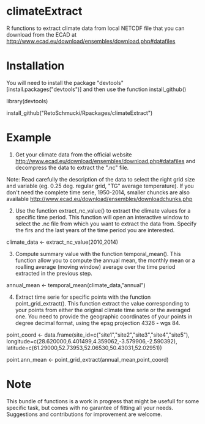 # climateExtract

R functions to extract climate data from local NETCDF file that you can download from the
ECAD at http://www.ecad.eu/download/ensembles/download.php#datafiles

# Installation
You will need to install the package "devtools" [install.packages("devtools")] and then use the function install_github()

library(devtools)

install_github("RetoSchmucki/Rpackages/climateExtract")

# Example

1. Get your climate data from the official website http://www.ecad.eu/download/ensembles/download.php#datafiles and
decompress the data to extract the ".nc" file.

Note: Read carefully the description of the data to select the right grid size and variable (eg. 0.25 deg. regular grid, "TG" average temperature). If you don't need the complete time serie, 1950-2014, smaller chuncks are also available http://www.ecad.eu/download/ensembles/downloadchunks.php

2. Use the function extract_nc_value() to extract the climate values for a specific time period. This function will open an interactive window to select the .nc file from which you want to extract the data from. Specify the firs and the last years of the time period you are interested. 

climate_data <- extract_nc_value(2010,2014)

3. Compute summary value with the function temporal_mean(). This function allow you to compute the annual mean, the monthly mean or a roalling average (moving window) average over the time period extracted in the previous step.

annual_mean <- temporal_mean(climate_data,"annual")

4. Extract time serie for specific points with the function point_grid_extract(). This function extract the value corresponding to your points from either the original climate time serie or the averaged one. You need to provide the geographic coordinates of your points in degree decimal format, using the epsg projection 4326 - wgs 84.

point_coord <- data.frame(site_id=c("site1","site2","site3","site4","site5"), longitude=c(28.620000,6.401499,4.359062,-3.579906,-2.590392), latitude=c(61.29000,52.73953,52.06530,50.43031,52.02951)) 
               
point.ann_mean <- point_grid_extract(annual_mean,point_coord)

# Note

This bundle of functions is a work in progress that might be usefull for some specific task, but comes with
no garantee of fitting all your needs. Suggestions and contributions for improvement are welcome.









